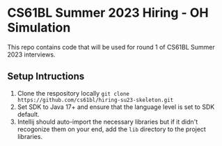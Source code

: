 # CS61BL Summer 2023 Hiring - OH Simulation 

This repo contains code that will be used for round 1 of CS61BL Summer 2023 interviews. 

## Setup Intructions

1. Clone the respository locally `git clone https://github.com/cs61bl/hiring-su23-skeleton.git`
1. Set SDK to Java 17+ and ensure that the language level is set to SDK default. 
1. Intellij should auto-import the necessary libraries but if it didn't recogonize them on your end, add the `lib` directory to the project libraries. 

